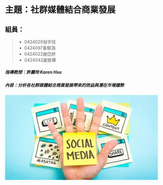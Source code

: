 # 主題：社群媒體結合商業發展
## 組員：
>* 0424029翁宇玟 
>* 0424097黃郁涵
>* 0424022謝岱妤 
>* 0424042謝旻樺

#####   指導教授：許麗玲 Karen Hsu
#####   內容：分析各社群媒體結合商業發展帶來的效益與潛在市場趨勢

![](1-151211114125.jpg)
